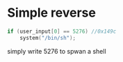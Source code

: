 # Simple reverse

```c
if (user_input[0] == 5276) //0x149c
	system("/bin/sh");
```

simply write 5276 to spwan a shell